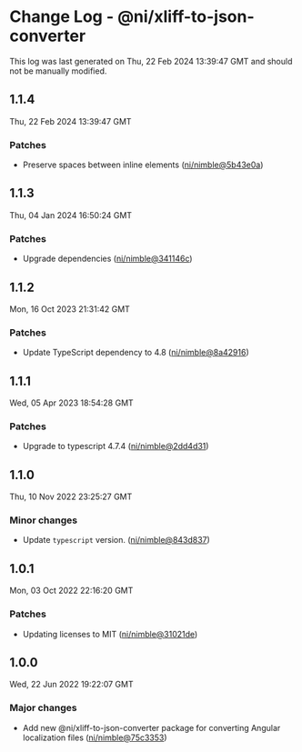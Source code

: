 # Change Log - @ni/xliff-to-json-converter

This log was last generated on Thu, 22 Feb 2024 13:39:47 GMT and should not be manually modified.

<!-- Start content -->

## 1.1.4

Thu, 22 Feb 2024 13:39:47 GMT

### Patches

- Preserve spaces between inline elements ([ni/nimble@5b43e0a](https://github.com/ni/nimble/commit/5b43e0a102d7a101a08d5aef8c0ffd880d132ec7))

## 1.1.3

Thu, 04 Jan 2024 16:50:24 GMT

### Patches

- Upgrade dependencies ([ni/nimble@341146c](https://github.com/ni/nimble/commit/341146ceef057386cea20419277073bd793270ef))

## 1.1.2

Mon, 16 Oct 2023 21:31:42 GMT

### Patches

- Update TypeScript dependency to 4.8 ([ni/nimble@8a42916](https://github.com/ni/nimble/commit/8a429164d4987cc1b932adb3c93727afdc8c5202))

## 1.1.1

Wed, 05 Apr 2023 18:54:28 GMT

### Patches

- Upgrade to typescript 4.7.4 ([ni/nimble@2dd4d31](https://github.com/ni/nimble/commit/2dd4d31306ba122fb8f5378cd83e8abc83bfa618))

## 1.1.0

Thu, 10 Nov 2022 23:25:27 GMT

### Minor changes

- Update `typescript` version. ([ni/nimble@843d837](https://github.com/ni/nimble/commit/843d8373064ad8389b54fe72a1cedda4091a7b7f))

## 1.0.1

Mon, 03 Oct 2022 22:16:20 GMT

### Patches

- Updating licenses to MIT ([ni/nimble@31021de](https://github.com/ni/nimble/commit/31021de203162ed44452ab54425946b220cf9f0f))

## 1.0.0

Wed, 22 Jun 2022 19:22:07 GMT

### Major changes

- Add new @ni/xliff-to-json-converter package for converting Angular localization files ([ni/nimble@75c3353](https://github.com/ni/nimble/commit/75c3353599ee91a7aff1b7c7c959c567ab19041b))
